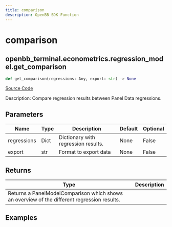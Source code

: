 ```yaml
---
title: comparison
description: OpenBB SDK Function
---
```


# comparison

## openbb_terminal.econometrics.regression_model.get_comparison

```python title='openbb_terminal/econometrics/regression_model.py'
def get_comparison(regressions: Any, export: str) -> None
```
[Source Code](https://github.com/OpenBB-finance/OpenBBTerminal/tree/main/openbb_terminal/econometrics/regression_model.py#L518)

Description: Compare regression results between Panel Data regressions.

## Parameters

| Name | Type | Description | Default | Optional |
| ---- | ---- | ----------- | ------- | -------- |
| regressions | Dict | Dictionary with regression results. | None | False |
| export | str | Format to export data | None | False |

## Returns

| Type | Description |
| ---- | ----------- |
| Returns a PanelModelComparison which shows an overview of the different regression results. |  |

## Examples

